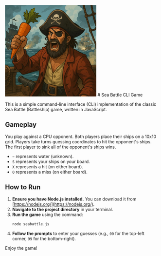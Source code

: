 <img src="seabattle.png" alt="Sea Battle Pirate" width="300"/>
# Sea Battle CLI Game

This is a simple command-line interface (CLI) implementation of the classic Sea Battle (Battleship) game, written in JavaScript.

## Gameplay

You play against a CPU opponent. Both players place their ships on a 10x10 grid. Players take turns guessing coordinates to hit the opponent's ships. The first player to sink all of the opponent's ships wins.

- `~` represents water (unknown).
- `S` represents your ships on your board.
- `X` represents a hit (on either board).
- `O` represents a miss (on either board).

## How to Run

1.  **Ensure you have Node.js installed.** You can download it from [https://nodejs.org/](https://nodejs.org/).
2.  **Navigate to the project directory** in your terminal.
3.  **Run the game** using the command:
    ```bash
    node seabattle.js
    ```
4.  **Follow the prompts** to enter your guesses (e.g., `00` for the top-left corner, `99` for the bottom-right).

Enjoy the game! 
